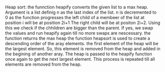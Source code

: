 Heap sort:
the funnction heapify converts the given list to a max heap. Argument is a list
definig n as the last index of the list. n is decremented to 0 as the function progresses
the left child of a membeer of the list at position i will be at position 2i+1
The right child will be at positon 2i+2.
Using this we check if the chhildren are bigger than the parent. If yes, we swap the values and run heapify
again till no more swaps are nescessary.
the function returns the max heap
the function heapsort is used to create a descending order of the aray elements.
the first element of the heap will be the largest element. So, this element is removed from the heap and 
added in the begining of another aray. The heap is passed to the heapify function once again to get the
next largest element.
This process is repeated till all elements are removed from the heap.
